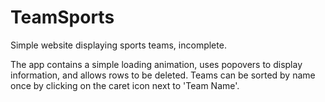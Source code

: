 # TeamSports
Simple website displaying sports teams, incomplete.

The app contains a simple loading animation, uses popovers to display information, and allows rows to be deleted. Teams can be sorted by name once by clicking on the caret icon 
next to 'Team Name'.
